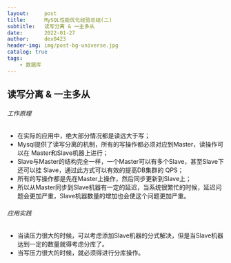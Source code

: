 ```yaml
---
layout:     post
title:      MySQL性能优化经验总结(二)
subtitle:   读写分离 & 一主多从
date:       2022-01-27
author:     dex0423
header-img: img/post-bg-universe.jpg
catalog: true
tags:
    - 数据库
---
```



## 读写分离 & 一主多从

###### 工作原理

* 在实际的应用中，绝大部分情况都是读远大于写；
* Mysql提供了读写分离的机制，所有的写操作都必须对应到Master，读操作可以在 Master和Slave机器上进行；
* Slave与Master的结构完全一样，一个Master可以有多个Slave，甚至Slave下还可以挂 Slave，通过此方式可以有效的提高DB集群的 QPS；
* 所有的写操作都是先在Master上操作，然后同步更新到Slave上；
* 所以从Master同步到Slave机器有一定的延迟，当系统很繁忙的时候，延迟问题会更加严重，Slave机器数量的增加也会使这个问题更加严重。

###### 应用实践

* 当读压力很大的时候，可以考虑添加Slave机器的分式解决，但是当Slave机器达到一定的数量就得考虑分库了。
* 当写压力很大的时候，就必须得进行分库操作。

